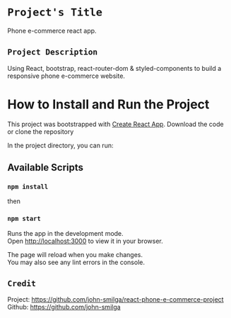 

# `Project's Title`
 Phone e-commerce react app.
 
 ## `Project Description`
Using React, bootstrap, react-router-dom & styled-components to build a  responsive phone e-commerce website. 

# How to Install and Run the Project

This project was bootstrapped with [Create React App](https://github.com/facebook/create-react-app).
Download the code or clone the repository

In the project directory, you can run:
## Available Scripts

### `npm install`
then
### `npm start`

Runs the app in the development mode.\
Open [http://localhost:3000](http://localhost:3000) to view it in your browser.

The page will reload when you make changes.\
You may also see any lint errors in the console.

## `Credit`
Project: https://github.com/john-smilga/react-phone-e-commerce-project \
Github: https://github.com/john-smilga

